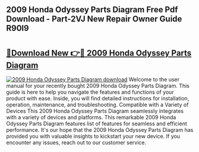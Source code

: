 ## 2009 Honda Odyssey Parts Diagram Free Pdf Download - Part-2VJ New Repair Owner Guide R90l9

# <h2><a href="http://dfis86.blite.top/?on=2009+Honda+Odyssey+Parts+Diagram">🔗Download New 👉🔴 2009 Honda Odyssey Parts Diagram</a></h2>

[![2009 Honda Odyssey Parts Diagram download](https://i.imgur.com/lujVjoI.png)](http://dfis86.blite.top/?on=2009+Honda+Odyssey+Parts+Diagram)
Welcome to the user manual for your recently bought 2009 Honda Odyssey Parts Diagram. This guide is here to help you navigate the features and functions of your product with ease. Inside, you will find detailed instructions for installation, operation, maintenance, and troubleshooting. Compatible with a Variety of Devices This 2009 Honda Odyssey Parts Diagram seamlessly integrates with a variety of devices and platforms. This remarkable 2009 Honda Odyssey Parts Diagram features list of features for seamless and efficient performance. It's our hope that the 2009 Honda Odyssey Parts Diagram has provided you with valuable insights to kickstart your new device. If you encounter any issues, reach out to our customer service.
